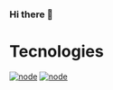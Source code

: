 ### Hi there 👋

# Tecnologies

[![node](https://aleen42.github.io/badges)](https://aleen42.github.io/badges/src/node.svg)
[![node](https://aleen42.github.io/badges/src/node.svg)](https://aleen42.github.io/badges/src/node.svg)

<!--
**BianorAraujo/BianorAraujo** is a ✨ _special_ ✨ repository because its `README.md` (this file) appears on your GitHub profile.

Here are some ideas to get you started:

- 🔭 I’m currently working on ...
- 🌱 I’m currently learning ...
- 👯 I’m looking to collaborate on ...
- 🤔 I’m looking for help with ...
- 💬 Ask me about ...
- 📫 How to reach me: ...
- 😄 Pronouns: ...
- ⚡ Fun fact: ...
-->
